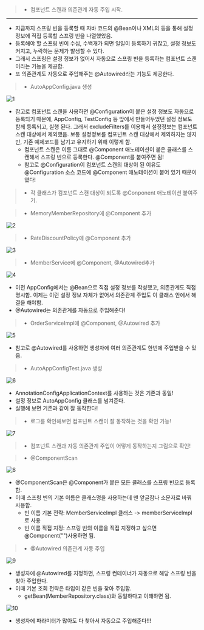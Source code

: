>- 컴포넌트 스캔과 의존관계 자동 주입 시작.

---

   - 지금까지 스프링 빈을 등록할 때 자바 코드의 @Bean이나 XML의 <bean>등을 통해 설정 정보에
     직접 등록할 스프링 빈을 나열했었음.
   - 등록해야 할 스프링 빈이 수십, 수백개가 되면 일일이 등록하기 귀찮고, 설정 정보도 커지고,
     누락하는 문제가 발생할 수 있다.
   - 그래서 스프링은 설정 정보가 없어서 자동으로 스프링 빈을 등록하는 컴포넌트 스캔이라는 기능을 제공함.
   - 또 의존관계도 자동으로 주입해주는 @Autowired라는 기능도 제공한다.

>- AutoAppConfig.java 생성   

  ![1](https://user-images.githubusercontent.com/102012155/174474898-1d711431-8501-42ea-a4d2-403cd37295f1.JPG)
   
   - 참고로 컴포넌트 스캔을 사용하면 @Configuration이 붙은 설정 정보도 자동으로 등록되기 때문에,
      AppConfig, TestConfig 등 앞에서 만들어두었던 설정 정보도 함께 등록되고, 실행 된다.
      그래서 excludeFilters를 이용해서 설정정보는 컴포넌트 스캔 대상에서 제외했음.
      보통 설정정보를 컴포넌트 스캔 대상에서 제외하지는 않지만, 기존 예제코드를 남기고 유지하기 위해 이렇게 함.
     - 컴포넌트 스캔은 이름 그대로 @Component 애노테이션이 붙은 클래스를 스캔해서 스프링 빈으로 등록한다. @Component를 붙여주면 됨!
     - 참고로 @Configuration이 컴포넌트 스캔의 대상이 된 이유도 @Configuration 소스 코드에
      @Component 애노테이션이 붙어 있기 때문이였다!
   
>- 각 클래스가 컴포넌트 스캔 대상이 되도록 @Conponent 애노테이션 붙여주기.
   
>- MemoryMemberRepository에 @Component 추가

   ![2](https://user-images.githubusercontent.com/102012155/174474906-43920573-16b9-4981-92eb-8a34076c368a.JPG)

>- RateDiscountPolicy에 @Component 추가

   ![3](https://user-images.githubusercontent.com/102012155/174474983-3e9bcaeb-c4d2-4468-9940-4358f2b0e54d.JPG)

>- MemberService에 @Component, @Autowired추가 

   ![4](https://user-images.githubusercontent.com/102012155/174474987-2458df58-37cf-44ae-9373-bbc9b6b4f968.JPG)

- 이전 AppConfig에서는 @Bean으로 직접 설정 정보를 작성했고, 의존관계도 직접 명시함.
이제는 이런 설정 정보 자체가 없어서 의존관계 주입도 이 클래스 안에서 해결을 해야함.
- @Autowired는 의존관계를 자동으로 주입해준다! 

>- OrderServiceImpl에 @Component, @Autowired 추가

   ![5](https://user-images.githubusercontent.com/102012155/174475003-ca04bc80-bd1b-4751-96ea-9d59ceaafda3.JPG)

- 참고로 @Autowired를 사용하면 생성자에 여러 의존관계도 한번에 주입받을 수 있음.

>- AutoAppConfigTest.java 생성

   ![6](https://user-images.githubusercontent.com/102012155/174475012-ca9d1a5b-f42b-4506-bfdd-4aa4e3ad54c5.JPG)

- AnnotationConfigApplicationContext를 사용하는 것은 기존과 동일!
- 설정 정보로 AutoAppConfig 클래스를 넘겨준다.
- 실행해 보면 기존과 같이 잘 동작한다!

>- 로그를 확인해보면 컴포넌트 스캔이 잘 동작하는 것을 확인 가능!

   ![7](https://user-images.githubusercontent.com/102012155/174475019-7efe9c91-4dcb-4707-9df2-386ce72bc886.JPG)

>- 컴포넌트 스캔과 자동 의존관계 주입이 어떻게 동작하는지 그림으로 확인!

>- @ComponentScan

   ![8](https://user-images.githubusercontent.com/102012155/174475028-fe5bcb79-8ea8-4288-bebb-d5eabd60e76d.JPG)

- @ComponentScan은 @Component가 붙은 모든 클래스를 스프링 빈으로 등록함.
 - 이때 스프링 빈의 기본 이름은 클래스명을 사용하는데 맨 앞글잠나 소문자로 바꿔 사용함.
   - 빈 이름 기본 전략: MemberServiceImpl 클래스 -> memberServiceImpl 로 사용
   - 빈 이름 직접 지정: 스프링 빈의 이름을 직접 지정하고 싶으면 @Component("")사용하면 됨.

>- @Autowired 의존관계 자동 주입

   ![9](https://user-images.githubusercontent.com/102012155/174475034-5661b772-f62a-413b-87ac-aedf265c850f.JPG)

   - 생성자에 @Autowired를 지정하면, 스프링 컨테이너가 자동으로 해당 스프링 빈을 찾아 주입한다.
   - 이때 기본 조회 전략은 타입이 같은 빈을 찾아 주입함.
      - getBean(MemberRepository.class)와 동일하다고 이해하면 됨.

   ![10](https://user-images.githubusercontent.com/102012155/174475044-f3a16733-83cb-4206-992a-7883733ed60b.JPG)

- 생성자에 파라미터가 많아도 다 찾아서 자동으로 주입해준다!!!
